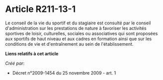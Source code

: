 # Article R211-13-1

Le conseil de la vie du sportif et du stagiaire est consulté par le conseil d'administration sur les prestations de nature à
favoriser les activités sportives de loisir, culturelles, sociales ou associatives qui sont proposées aux sportifs de haut
niveau et aux cadres en formation ainsi que sur les conditions de vie et d'entraînement au sein de l'établissement.

**Liens relatifs à cet article**

_Créé par_:

  - Décret n°2009-1454 du 25 novembre 2009 - art. 1
